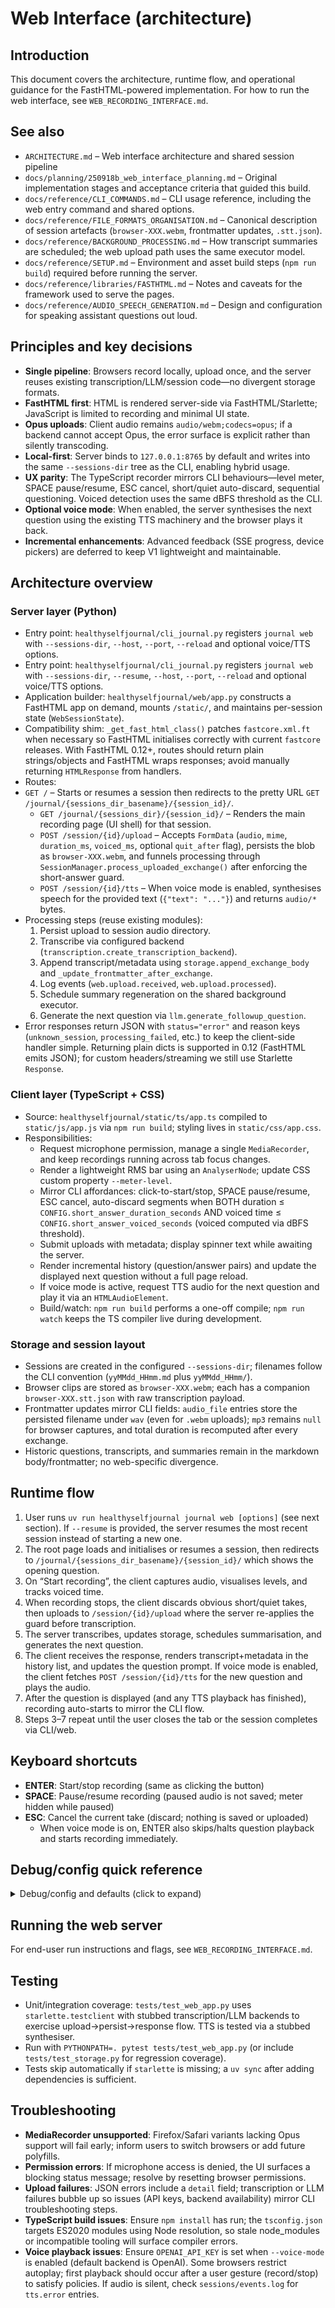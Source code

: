 # Web Interface (architecture)

## Introduction
This document covers the architecture, runtime flow, and operational guidance for the FastHTML-powered implementation. For how to run the web interface, see `WEB_RECORDING_INTERFACE.md`.

## See also
- `ARCHITECTURE.md` – Web interface architecture and shared session pipeline
- `docs/planning/250918b_web_interface_planning.md` – Original implementation stages and acceptance criteria that guided this build.
- `docs/reference/CLI_COMMANDS.md` – CLI usage reference, including the web entry command and shared options.
- `docs/reference/FILE_FORMATS_ORGANISATION.md` – Canonical description of session artefacts (`browser-XXX.webm`, frontmatter updates, `.stt.json`).
- `docs/reference/BACKGROUND_PROCESSING.md` – How transcript summaries are scheduled; the web upload path uses the same executor model.
- `docs/reference/SETUP.md` – Environment and asset build steps (`npm run build`) required before running the server.
- `docs/reference/libraries/FASTHTML.md` – Notes and caveats for the framework used to serve the pages.
- `docs/reference/AUDIO_SPEECH_GENERATION.md` – Design and configuration for speaking assistant questions out loud.

## Principles and key decisions
- **Single pipeline**: Browsers record locally, upload once, and the server reuses existing transcription/LLM/session code—no divergent storage formats.
- **FastHTML first**: HTML is rendered server-side via FastHTML/Starlette; JavaScript is limited to recording and minimal UI state.
- **Opus uploads**: Client audio remains `audio/webm;codecs=opus`; if a backend cannot accept Opus, the error surface is explicit rather than silently transcoding.
- **Local-first**: Server binds to `127.0.0.1:8765` by default and writes into the same `--sessions-dir` tree as the CLI, enabling hybrid usage.
- **UX parity**: The TypeScript recorder mirrors CLI behaviours—level meter, SPACE pause/resume, ESC cancel, short/quiet auto-discard, sequential questioning. Voiced detection uses the same dBFS threshold as the CLI.
- **Optional voice mode**: When enabled, the server synthesises the next question using the existing TTS machinery and the browser plays it back.
- **Incremental enhancements**: Advanced feedback (SSE progress, device pickers) are deferred to keep V1 lightweight and maintainable.

## Architecture overview

### Server layer (Python)
- Entry point: `healthyselfjournal/cli_journal.py` registers `journal web` with `--sessions-dir`, `--host`, `--port`, `--reload` and optional voice/TTS options.
- Entry point: `healthyselfjournal/cli_journal.py` registers `journal web` with `--sessions-dir`, `--resume`, `--host`, `--port`, `--reload` and optional voice/TTS options.
- Application builder: `healthyselfjournal/web/app.py` constructs a FastHTML app on demand, mounts `/static/`, and maintains per-session state (`WebSessionState`).
- Compatibility shim: `_get_fast_html_class()` patches `fastcore.xml.ft` when necessary so FastHTML initialises correctly with current `fastcore` releases. With FastHTML 0.12+, routes should return plain strings/objects and FastHTML wraps responses; avoid manually returning `HTMLResponse` from handlers.
- Routes:
- `GET /` – Starts or resumes a session then redirects to the pretty URL `GET /journal/{sessions_dir_basename}/{session_id}/`.
  - `GET /journal/{sessions_dir}/{session_id}/` – Renders the main recording page (UI shell) for that session.
  - `POST /session/{id}/upload` – Accepts `FormData` (`audio`, `mime`, `duration_ms`, `voiced_ms`, optional `quit_after` flag), persists the blob as `browser-XXX.webm`, and funnels processing through `SessionManager.process_uploaded_exchange()` after enforcing the short-answer guard.
  - `POST /session/{id}/tts` – When voice mode is enabled, synthesises speech for the provided text (`{"text": "..."}`) and returns `audio/*` bytes.
- Processing steps (reuse existing modules):
  1. Persist upload to session audio directory.
  2. Transcribe via configured backend (`transcription.create_transcription_backend`).
  3. Append transcript/metadata using `storage.append_exchange_body` and `_update_frontmatter_after_exchange`.
  4. Log events (`web.upload.received`, `web.upload.processed`).
  5. Schedule summary regeneration on the shared background executor.
  6. Generate the next question via `llm.generate_followup_question`.
- Error responses return JSON with `status="error"` and reason keys (`unknown_session`, `processing_failed`, etc.) to keep the client-side handler simple. Returning plain dicts is supported in 0.12 (FastHTML emits JSON); for custom headers/streaming we still use Starlette `Response`.

### Client layer (TypeScript + CSS)
- Source: `healthyselfjournal/static/ts/app.ts` compiled to `static/js/app.js` via `npm run build`; styling lives in `static/css/app.css`.
- Responsibilities:
  - Request microphone permission, manage a single `MediaRecorder`, and keep recordings running across tab focus changes.
  - Render a lightweight RMS bar using an `AnalyserNode`; update CSS custom property `--meter-level`.
  - Mirror CLI affordances: click-to-start/stop, SPACE pause/resume, ESC cancel, auto-discard segments when BOTH duration ≤ `CONFIG.short_answer_duration_seconds` AND voiced time ≤ `CONFIG.short_answer_voiced_seconds` (voiced computed via dBFS threshold).
  - Submit uploads with metadata; display spinner text while awaiting the server.
  - Render incremental history (question/answer pairs) and update the displayed next question without a full page reload.
  - If voice mode is active, request TTS audio for the next question and play it via an `HTMLAudioElement`.
  - Build/watch: `npm run build` performs a one-off compile; `npm run watch` keeps the TS compiler live during development.

### Storage and session layout
- Sessions are created in the configured `--sessions-dir`; filenames follow the CLI convention (`yyMMdd_HHmm.md` plus `yyMMdd_HHmm/`).
- Browser clips are stored as `browser-XXX.webm`; each has a companion `browser-XXX.stt.json` with raw transcription payload.
- Frontmatter updates mirror CLI fields: `audio_file` entries store the persisted filename under `wav` (even for `.webm` uploads); `mp3` remains `null` for browser captures, and total duration is recomputed after every exchange.
- Historic questions, transcripts, and summaries remain in the markdown body/frontmatter; no web-specific divergence.

## Runtime flow
1. User runs `uv run healthyselfjournal journal web [options]` (see next section). If `--resume` is provided, the server resumes the most recent session instead of starting a new one.
2. The root page loads and initialises or resumes a session, then redirects to `/journal/{sessions_dir_basename}/{session_id}/` which shows the opening question.
3. On “Start recording”, the client captures audio, visualises levels, and tracks voiced time.
4. When recording stops, the client discards obvious short/quiet takes, then uploads to `/session/{id}/upload` where the server re-applies the guard before transcription.
5. The server transcribes, updates storage, schedules summarisation, and generates the next question.
6. The client receives the response, renders transcript+metadata in the history list, and updates the question prompt. If voice mode is enabled, the client fetches `POST /session/{id}/tts` for the new question and plays the audio.
7. After the question is displayed (and any TTS playback has finished), recording auto-starts to mirror the CLI flow.
8. Steps 3–7 repeat until the user closes the tab or the session completes via CLI/web.

## Keyboard shortcuts
- **ENTER**: Start/stop recording (same as clicking the button)
- **SPACE**: Pause/resume recording (paused audio is not saved; meter hidden while paused)
- **ESC**: Cancel the current take (discard; nothing is saved or uploaded)
  - When voice mode is on, ENTER also skips/halts question playback and starts recording immediately.

## Debug/config quick reference
<details>
<summary>Debug/config and defaults (click to expand)</summary>

- **Server CLI defaults**
  - **host**: `127.0.0.1`
  - **port**: `8765`
  - **reload**: `false`
  - **sessions-dir**: `CONFIG.recordings_dir` (see resolution below)
  - **kill-existing**: `false` (optional; frees the port before starting)

- **Sessions directory resolution**
  - **SESSIONS_DIR** or **RECORDINGS_DIR** env var if set
  - Otherwise: `<project>/sessions` (current working directory at launch)

- **Short-answer gating (client + server)**
  - **CONFIG.short_answer_duration_seconds**: `1.2` seconds
  - **CONFIG.short_answer_voiced_seconds**: `0.6` seconds
  - **CONFIG.voice_rms_dbfs_threshold**: `-40.0` dBFS (applied client-side by converting RMS→dBFS)
- **Upload guardrails**
  - **CONFIG.web_upload_max_bytes**: `50_000_000` bytes (default) before rejecting with `upload_too_large`

- **Transcription (STT)**
  - **STT_BACKEND**: default `cloud-openai` (also supports `local-mlx`, `local-faster`, `local-whispercpp`, `auto-private`)
  - **STT_MODEL**: default `default` (mapped per-backend, e.g. `gpt-4o-transcribe` for cloud)
  - **STT_COMPUTE**: default `auto` (used by local backends; e.g. `int8_float16` for faster-whisper)
  - **STT_FORMATTING**: default `sentences` (`sentences` or `raw`)

- **LLM (questions/summaries)**
  - **LLM_MODEL**: default `anthropic:claude-opus-4-1:20250805:thinking`
  - Provider inference: `anthropic` or `ollama` based on the prefix before the first `:`
  - Temperatures/tokens via `CONFIG`: question `0.5`, summary `0.4`, max tokens ~ `1200` each

- **Local LLM (Ollama)**
  - **OLLAMA_BASE_URL**: default `http://localhost:11434`
  - **OLLAMA_TIMEOUT_SECONDS**: default `30.0`
  - **OLLAMA_NUM_CTX**: default `8192`

- **Optional TTS of questions**
  - **SPEAK_LLM**: default `false`
  - **TTS_MODEL**: default `gpt-4o-mini-tts`
  - **TTS_VOICE**: default `shimmer`
  - **TTS_FORMAT**: default `wav`

- **Static assets**
  - Served from `/static/` (package path `healthyselfjournal/static`)
  - Ensure `static/js/app.js` is built from `static/ts/app.ts` (`npm run build`)

- **HTTP endpoints**
  - `GET /` → starts or resumes a session, then 307-redirects to the pretty URL
  - `GET /journal/{sessions_dir}/{session_id}/` → serves the HTML shell for a specific session, including a debug banner if `static/js/app.js` is missing.
  - `POST /session/{id}/upload` → accepts `FormData` fields: `audio`, `mime`, `duration_ms`, `voiced_ms`, optional `quit_after`; rejects oversized payloads or unsupported MIME types before transcription.
  - JSON error payloads reuse the identifiers defined in `healthyselfjournal.errors` (`short_answer_discarded`, `audio_format_unsupported`, `upload_too_large`, etc.).

- **Logs and artefacts**
  - Event log: `sessions/events.log`
  - Uploaded clips: `browser-XXX.webm` (+ `browser-XXX.stt.json`)

</details>

## Running the web server
For end-user run instructions and flags, see `WEB_RECORDING_INTERFACE.md`.

## Testing
- Unit/integration coverage: `tests/test_web_app.py` uses `starlette.testclient` with stubbed transcription/LLM backends to exercise upload->persist->response flow. TTS is tested via a stubbed synthesiser.
- Run with `PYTHONPATH=. pytest tests/test_web_app.py` (or include `tests/test_storage.py` for regression coverage).
- Tests skip automatically if `starlette` is missing; a `uv sync` after adding dependencies is sufficient.

## Troubleshooting
- **MediaRecorder unsupported**: Firefox/Safari variants lacking Opus support will fail early; inform users to switch browsers or add future polyfills.
- **Permission errors**: If microphone access is denied, the UI surfaces a blocking status message; resolve by resetting browser permissions.
- **Upload failures**: JSON errors include a `detail` field; transcription or LLM failures bubble up so issues (API keys, backend availability) mirror CLI troubleshooting steps.
- **TypeScript build issues**: Ensure `npm install` has run; the `tsconfig.json` targets ES2020 modules using Node resolution, so stale node_modules or incompatible tooling will surface compiler errors.
- **Voice playback issues**: Ensure `OPENAI_API_KEY` is set when `--voice-mode` is enabled (default backend is OpenAI). Some browsers restrict autoplay; first playback should occur after a user gesture (record/stop) to satisfy policies. If audio is silent, check `sessions/events.log` for `tts.error` entries.
